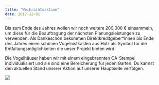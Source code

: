 ```yaml
---
title: "Weihnachtsaktion"
date: 2017-12-01
---
```


Bis zum Ende des Jahres wollen wir noch weitere 200.000 € einsammeln, um diese für die Beauftragung der nächsten Planungsleistungen zu verwenden. Als Dankeschön bekommen Direktkreditgeber*innen bis Ende des Jahres einen schönen Vogelnistkasten aus Holz als Symbol für die Entfaltungsmöglichkeiten die unser Projekt bieten wird.

Die Vogelhäuser haben wir mit einem eingebrannten CA-Stempel individualisiert und sie sind eine Bereicherung für jeden Garten. Du kannst den aktuellen Stand unserer Aktion auf unserer Hauptseite verfolgen.

<img class="image" src="/aktuelles/vogelhaus.jpg">
